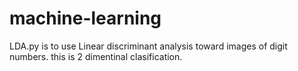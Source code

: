 # machine-learning

LDA.py is to use Linear discriminant analysis toward images of digit numbers.
this is 2 dimentinal clasification.


